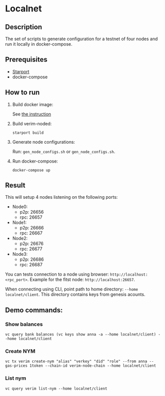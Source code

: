 # Localnet

## Description

The set of scripts to generate configuration for a testnet of four nodes and run it locally in docker-compose.

## Prerequisites

- [Starport](https://docs.starport.network/intro/install.html) 
- docker-compose

## How to run

1.  Build docker image:

    See [the instruction](../docker/README.md)

2. Build verim-noded:

    ```
    starport build
    ```

3. Generate node configurations:

    Run: `gen_node_configs.sh` or `gen_node_configs.sh`.

4. Run docker-compose:

    ```
    docker-compose up
    ```

## Result

This will setup 4 nodes listening on the following ports:

- Node0:
    - p2p: 26656
    - rpc: 26657
- Node1:
    - p2p: 26666
    - rpc: 26667
- Node2:
    - p2p: 26676
    - rpc: 26677
- Node3:
    - p2p: 26686
    - rpc: 26687

You can tests connection to a node using browser: `http://localhost:<rpc_port>`. Example for the fitst node: `http://localhost:26657`.

When connecting using CLI, point path to home directory: `--home localnet/client`. This directory contains keys from genesis acounts.

## Demo commands:

### Show balances

```
vc query bank balances (vc keys show anna -a --home localnet/client) --home localnet/client
```

### Create NYM

```
vc tx verim create-nym "alias" "verkey" "did" "role" --from anna --gas-prices 1token --chain-id verim-node-chain --home localnet/client
```

### List nym

```
vc query verim list-nym --home localnet/client
```
